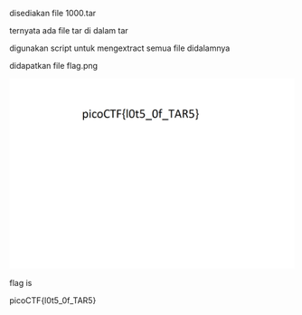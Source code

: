 disediakan file 1000.tar

ternyata ada file tar di dalam tar

digunakan script untuk mengextract semua file didalamnya

didapatkan file flag.png

![alt](./flag.png)

flag is

picoCTF{l0t5_0f_TAR5}